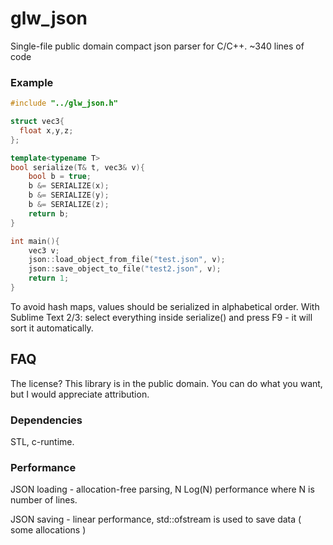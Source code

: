 # glw_json
Single-file public domain compact json parser for C/C++.
~340 lines of code

### Example
```c++
#include "../glw_json.h"

struct vec3{
  float x,y,z;
};

template<typename T>
bool serialize(T& t, vec3& v){
	bool b = true;
	b &= SERIALIZE(x);
	b &= SERIALIZE(y);
	b &= SERIALIZE(z);
	return b;
}

int main(){
	vec3 v;
	json::load_object_from_file("test.json", v);
	json::save_object_to_file("test2.json", v);
	return 1;
}
```

To avoid hash maps, values should be serialized in alphabetical order. 
With Sublime Text 2/3: select everything inside serialize() and press F9 - it will sort it automatically.

## FAQ

The license?
This library is in the public domain. You can do what you want, but I would appreciate attribution. 

### Dependencies
 STL, c-runtime.

### Performance
JSON loading - allocation-free parsing, N Log(N) performance where N is number of lines.

JSON saving - linear performance, std::ofstream is used to save data ( some allocations )



